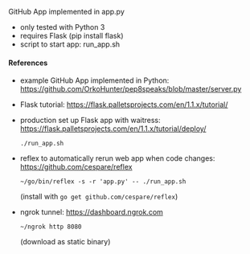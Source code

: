 GitHub App implemented in app.py

* only tested with Python 3
* requires Flask (pip install flask)
* script to start app: run_app.sh

#### References

* example GitHub App implemented in Python: https://github.com/OrkoHunter/pep8speaks/blob/master/server.py

* Flask tutorial: https://flask.palletsprojects.com/en/1.1.x/tutorial/

* production set up Flask app with waitress: https://flask.palletsprojects.com/en/1.1.x/tutorial/deploy/
  ```
  ./run_app.sh
  ```

* reflex to automatically rerun web app when code changes: https://github.com/cespare/reflex
  ```
  ~/go/bin/reflex -s -r 'app.py' -- ./run_app.sh
  ```
  (install with `go get github.com/cespare/reflex`)

* ngrok tunnel: https://dashboard.ngrok.com
  ```
  ~/ngrok http 8080
  ```
  (download as static binary)
